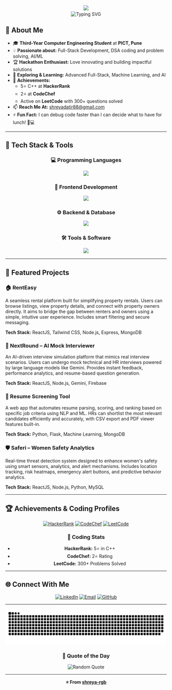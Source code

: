 <div align="center">
  <img src="https://capsule-render.vercel.app/api?type=waving&color=gradient&customColorList=6,11,20&height=300&section=header&text=SHREYA%20DATIR&fontSize=50&fontColor=fff&fontAlignY=40&desc=CRAFTING%20DIGITAL%20EXPERIENCES%20WITH%20CODE&descAlignY=60&descSize=20" />
</div>


<div align="center">
 <img src="https://readme-typing-svg.herokuapp.com?font=Orbitron&size=28&duration=3000&pause=1000&color=00D9FF&center=true&vCenter=true&width=600&height=100&lines=Hi+👋,+I'm+Shreya+Datir;🚀+Full-Stack+Developer;💻+Problem+Solver+%26+Innovator;🤖+AI%2FML+Learning;🏆+Hackathon+Enthusiast" alt="Typing SVG" />

</div>

## 🌟 About Me

* 🎓 **Third-Year Computer Engineering Student** at **PICT, Pune**
* 💡 **Passionate about:** Full-Stack Development, DSA coding and problem solving, AI/ML
* 🏆 **Hackathon Enthusiast:** Love innovating and building impactful solutions
* 🌱 **Exploring & Learning:** Advanced Full-Stack, Machine Learning, and AI
* 🏅 **Achievements:**
   * 5⭐ C++ at **HackerRank**
   * 2⭐ at **CodeChef**
   * Active on **LeetCode** with 300+ questions solved
* 📫 **Reach Me At:** shreyadatir88@gmail.com
* ⚡ **Fun Fact:** I can debug code faster than I can decide what to have for lunch! 🍕💻

---

## 🚀 Tech Stack & Tools

<div align="center">

### 💻 Programming Languages
<img src="https://skillicons.dev/icons?i=cpp,java,python,javascript&perline=4" />

### 🎨 Frontend Development
<img src="https://skillicons.dev/icons?i=react,html,css,bootstrap,tailwind&perline=5" />

### ⚙️ Backend & Database
<img src="https://skillicons.dev/icons?i=nodejs,express,mongodb,mysql&perline=4" />

### 🛠️ Tools & Software
<img src="https://skillicons.dev/icons?i=figma,postman,git,github,vscode&perline=5" />

</div>

---

## 🚀 Featured Projects

### 🏠 RentEasy
A seamless rental platform built for simplifying property rentals. Users can browse listings, view property details, and connect with property owners directly. It aims to bridge the gap between renters and owners using a simple, intuitive user experience. Includes smart filtering and secure messaging.

**Tech Stack:** ReactJS, Tailwind CSS, Node.js, Express, MongoDB

### 🧠 NextRound – AI Mock Interviewer
An AI-driven interview simulation platform that mimics real interview scenarios. Users can undergo mock technical and HR interviews powered by large language models like Gemini. Provides instant feedback, performance analytics, and resume-based question generation.

**Tech Stack:** ReactJS, Node.js, Gemini, Firebase

### 📄 Resume Screening Tool
A web app that automates resume parsing, scoring, and ranking based on specific job criteria using NLP and ML. HRs can shortlist the most relevant candidates efficiently and accurately, with CSV export and PDF viewer features built-in.

**Tech Stack:** Python, Flask, Machine Learning, MongoDB

### 🛡️ Saferi – Women Safety Analytics
Real-time threat detection system designed to enhance women's safety using smart sensors, analytics, and alert mechanisms. Includes location tracking, risk heatmaps, emergency alert buttons, and predictive behavior analytics.

**Tech Stack:** ReactJS, Node.js, Python, MySQL

---

## 🏆 Achievements & Coding Profiles

<div align="center">

[![HackerRank](https://img.shields.io/badge/HackerRank-00EA64?style=for-the-badge&logo=hackerrank&logoColor=white)](https://www.hackerrank.com/shreyadatir)
[![CodeChef](https://img.shields.io/badge/CodeChef-5B4638?style=for-the-badge&logo=codechef&logoColor=white)](https://www.codechef.com/users/shreyadatir)
[![LeetCode](https://img.shields.io/badge/LeetCode-FFA116?style=for-the-badge&logo=leetcode&logoColor=white)](https://leetcode.com/shreyadatir)

### 🏅 Coding Stats
- **HackerRank:** 5⭐ in C++
- **CodeChef:** 2⭐ Rating
- **LeetCode:** 300+ Problems Solved

</div>

---

## 🌐 Connect With Me

<div align="center">

[![LinkedIn](https://img.shields.io/badge/LinkedIn-0077B5?style=for-the-badge&logo=linkedin&logoColor=white)](https://www.linkedin.com/in/shreya-datir-526002289/)
[![Email](https://img.shields.io/badge/Email-D14836?style=for-the-badge&logo=gmail&logoColor=white)](mailto:shreyadatir88@gmail.com)
[![GitHub](https://img.shields.io/badge/GitHub-100000?style=for-the-badge&logo=github&logoColor=white)](https://github.com/shreya-rgb)

</div>

---

<div align="center">
  <img src="https://raw.githubusercontent.com/platane/snk/output/github-contribution-grid-snake-dark.svg" alt="Snake eating commits" />
</div>

<div align="center">
  <h3>💭 Quote of the Day</h3>
  <img src="https://quotes-github-readme.vercel.app/api?type=horizontal&theme=tokyonight" alt="Random Quote" />
</div>

---

<div align="center">
  <p><strong>⭐ From <a href="https://github.com/shreya-rgb">shreya-rgb</a></strong></p>
</div>
